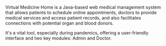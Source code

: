 Virtual Medicine Home is a Java-based web medical management system that allows patients to schedule online appointments, doctors to provide medical services and access patient records, and also facilitates connections with potential organ and blood donors. 

It's a vital tool, especially during pandemics, offering a user-friendly interface and two key modules: Admin and Doctor.

